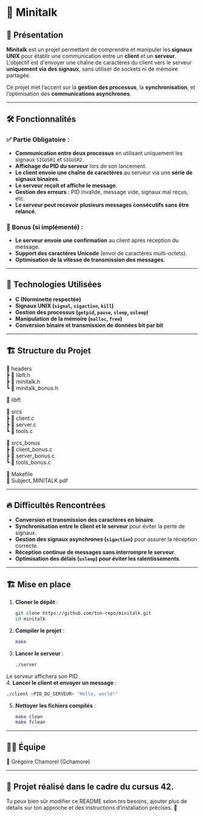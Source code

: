 # 📡 Minitalk

## 📝 Présentation

**Minitalk** est un projet permettant de comprendre et manipuler les **signaux UNIX** pour établir une communication entre un **client** et un **serveur**.  
L'objectif est d'envoyer une chaîne de caractères du client vers le serveur **uniquement via des signaux**, sans utiliser de sockets ni de mémoire partagée.

Ce projet met l’accent sur la **gestion des processus**, la **synchronisation**, et l’optimisation des **communications asynchrones**.

---

## 🛠️ Fonctionnalités

### ✅ Partie Obligatoire :
- **Communication entre deux processus** en utilisant uniquement les signaux `SIGUSR1` et `SIGUSR2`.
- **Affichage du PID du serveur** lors de son lancement.
- **Le client envoie une chaîne de caractères** au serveur via une **série de signaux binaires**.
- **Le serveur reçoit et affiche le message**.
- **Gestion des erreurs** : PID invalide, message vide, signaux mal reçus, etc.
- **Le serveur peut recevoir plusieurs messages consécutifs sans être relancé**.

### 🎯 Bonus (si implémenté) :
- **Le serveur envoie une confirmation** au client après réception du message.
- **Support des caractères Unicode** (envoi de caractères multi-octets).
- **Optimisation de la vitesse de transmission des messages**.

---

## 📌 Technologies Utilisées

- **C (Norminette respectée)**
- **Signaux UNIX (`signal`, `sigaction`, `kill`)**
- **Gestion des processus (`getpid`, `pause`, `sleep`, `usleep`)**
- **Manipulation de la mémoire (`malloc`, `free`)**
- **Conversion binaire et transmission de données bit par bit**

---

## 🏗️ Structure du Projet

📂 headers  
┣ 📜 libft.h  
┣ 📜 minitalk.h  
┗ 📜 minitalk_bonus.h  

📂 libft  

📂 srcs  
┣ 📜 client.c  
┣ 📜 server.c  
┗ 📜 tools.c  

📂 srcs_bonus  
┣ 📜 client_bonus.c  
┣ 📜 server_bonus.c  
┗ 📜 tools_bonus.c  

📜 Makefile  
📜 Subject_MINITALK.pdf  

---

## 🔥 Difficultés Rencontrées

- **Conversion et transmission des caractères en binaire**.  
- **Synchronisation entre le client et le serveur** pour éviter la perte de signaux.  
- **Gestion des signaux asynchrones (`sigaction`)** pour assurer la réception correcte.  
- **Réception continue de messages sans interrompre le serveur**.  
- **Optimisation des délais (`usleep`) pour éviter les ralentissements**.  

---

## 🏗️ Mise en place

1. **Cloner le dépôt** :  
   ```bash
   git clone https://github.com/ton-repo/minitalk.git
   cd minitalk
2. **Compiler le projet** :
   ```bash
   make
3. **Lancer le serveur** :
   ```bash
   ./server
Le serveur affichera son PID.  
4. **Lancer le client et envoyer un message** :
   ```bash
   ./client <PID_DU_SERVEUR> "Hello, world!"
   ```
5. **Nettoyer les fichiers compilés** :
   ```bash
   make clean
   make fclean
---

## 👨‍💻 Équipe  

👤 Grégoire Chamorel (Gchamore)  

---

## 📜 Projet réalisé dans le cadre du cursus 42.  

Tu peux bien sûr modifier ce README selon tes besoins, ajouter plus de détails sur ton approche et des instructions d’installation précises. 🚀  
